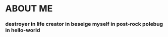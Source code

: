 ﻿<h1>ABOUT ME</h1>
<h3>destroyer in life
creator in beseige
myself in post-rock
polebug in hello-world
